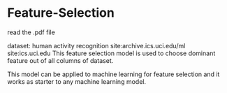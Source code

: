 # Feature-Selection
read the .pdf file 

dataset: human activity recognition site:archive.ics.uci.edu/ml site:ics.uci.edu
This feature selection model is used to choose dominant feature out of all columns of dataset.

This model can be applied to machine learning for feature selection and it works as starter to any machine learning model.
